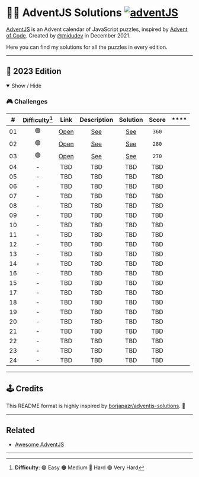 # 🎅🎄 AdventJS Solutions [![adventJS](https://img.shields.io/badge/adventJS-fbbf24?style=flat-square&logo=JavaScript&logoColor=000000)](https://adventjs.dev)

[AdventJS](https://adventjs.dev) is an Advent calendar of JavaScript puzzles, inspired by [Advent of Code](https://adventofcode.com). Created by [@midudev](https://github.com/midudev) in December 2021.

Here you can find my solutions for all the puzzles in every edition.

---

## 📆 2023 Edition

<details open>

<summary>Show / Hide</summary>

### 🎮️ Challenges

|   #   | Difficulty[^1] |                       Link                        |       Description        |        Solution         | Score | \*\*\*\* |
| :---: | :------------: | :-----------------------------------------------: | :----------------------: | :---------------------: | :---: | -------- |
|  01   |       🟢        | [Open](https://adventjs.dev/es/challenges/2023/1) | [See](2023/01/README.md) | [See](2023/01/index.js) | `360` |
|  02   |       🟢        | [Open](https://adventjs.dev/es/challenges/2023/2) | [See](2023/02/README.md) | [See](2023/02/index.js) | `280` |
|  03   |       🟢        | [Open](https://adventjs.dev/es/challenges/2023/3) | [See](2023/03/README.md) | [See](2023/03/index.js) | `270` |
|  04   |       -        |                        TBD                        |           TBD            |           TBD           |  TBD  |
|  05   |       -        |                        TBD                        |           TBD            |           TBD           |  TBD  |
|  06   |       -        |                        TBD                        |           TBD            |           TBD           |  TBD  |
|  07   |       -        |                        TBD                        |           TBD            |           TBD           |  TBD  |
|  08   |       -        |                        TBD                        |           TBD            |           TBD           |  TBD  |
|  09   |       -        |                        TBD                        |           TBD            |           TBD           |  TBD  |
|  10   |       -        |                        TBD                        |           TBD            |           TBD           |  TBD  |
|  11   |       -        |                        TBD                        |           TBD            |           TBD           |  TBD  |
|  12   |       -        |                        TBD                        |           TBD            |           TBD           |  TBD  |
|  13   |       -        |                        TBD                        |           TBD            |           TBD           |  TBD  |
|  14   |       -        |                        TBD                        |           TBD            |           TBD           |  TBD  |
|  16   |       -        |                        TBD                        |           TBD            |           TBD           |  TBD  |
|  15   |       -        |                        TBD                        |           TBD            |           TBD           |  TBD  |
|  17   |       -        |                        TBD                        |           TBD            |           TBD           |  TBD  |
|  18   |       -        |                        TBD                        |           TBD            |           TBD           |  TBD  |
|  19   |       -        |                        TBD                        |           TBD            |           TBD           |  TBD  |
|  20   |       -        |                        TBD                        |           TBD            |           TBD           |  TBD  |
|  21   |       -        |                        TBD                        |           TBD            |           TBD           |  TBD  |
|  22   |       -        |                        TBD                        |           TBD            |           TBD           |  TBD  |
|  23   |       -        |                        TBD                        |           TBD            |           TBD           |  TBD  |
|  24   |       -        |                        TBD                        |           TBD            |           TBD           |  TBD  |

</details>

---

## 🕹️ Credits

This README format is highly inspired by [borjapazr/adventjs-solutions](https://github.com/borjapazr/adventjs-solutions). 💛

---

## Related

- [Awesome AdventJS](https://github.com/borjapazr/awesome-adventjs)

---

[^1]: **Difficulty**: 🟢 Easy 🟠 Medium 🔴 Hard 🟣 Very Hard
